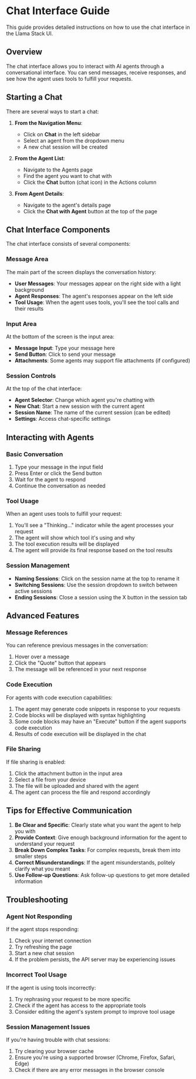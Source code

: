 # Chat Interface Guide

This guide provides detailed instructions on how to use the chat interface in the Llama Stack UI.

## Overview

The chat interface allows you to interact with AI agents through a conversational interface. You can send messages, receive responses, and see how the agent uses tools to fulfill your requests.

## Starting a Chat

There are several ways to start a chat:

1. **From the Navigation Menu**:
   - Click on **Chat** in the left sidebar
   - Select an agent from the dropdown menu
   - A new chat session will be created

2. **From the Agent List**:
   - Navigate to the Agents page
   - Find the agent you want to chat with
   - Click the **Chat** button (chat icon) in the Actions column

3. **From Agent Details**:
   - Navigate to the agent's details page
   - Click the **Chat with Agent** button at the top of the page

## Chat Interface Components

The chat interface consists of several components:

### Message Area

The main part of the screen displays the conversation history:

- **User Messages**: Your messages appear on the right side with a light background
- **Agent Responses**: The agent's responses appear on the left side
- **Tool Usage**: When the agent uses tools, you'll see the tool calls and their results

### Input Area

At the bottom of the screen is the input area:

- **Message Input**: Type your message here
- **Send Button**: Click to send your message
- **Attachments**: Some agents may support file attachments (if configured)

### Session Controls

At the top of the chat interface:

- **Agent Selector**: Change which agent you're chatting with
- **New Chat**: Start a new session with the current agent
- **Session Name**: The name of the current session (can be edited)
- **Settings**: Access chat-specific settings

## Interacting with Agents

### Basic Conversation

1. Type your message in the input field
2. Press Enter or click the Send button
3. Wait for the agent to respond
4. Continue the conversation as needed

### Tool Usage

When an agent uses tools to fulfill your request:

1. You'll see a "Thinking..." indicator while the agent processes your request
2. The agent will show which tool it's using and why
3. The tool execution results will be displayed
4. The agent will provide its final response based on the tool results

### Session Management

- **Naming Sessions**: Click on the session name at the top to rename it
- **Switching Sessions**: Use the session dropdown to switch between active sessions
- **Ending Sessions**: Close a session using the X button in the session tab

## Advanced Features

### Message References

You can reference previous messages in the conversation:

1. Hover over a message
2. Click the "Quote" button that appears
3. The message will be referenced in your next response

### Code Execution

For agents with code execution capabilities:

1. The agent may generate code snippets in response to your requests
2. Code blocks will be displayed with syntax highlighting
3. Some code blocks may have an "Execute" button if the agent supports code execution
4. Results of code execution will be displayed in the chat

### File Sharing

If file sharing is enabled:

1. Click the attachment button in the input area
2. Select a file from your device
3. The file will be uploaded and shared with the agent
4. The agent can process the file and respond accordingly

## Tips for Effective Communication

1. **Be Clear and Specific**: Clearly state what you want the agent to help you with
2. **Provide Context**: Give enough background information for the agent to understand your request
3. **Break Down Complex Tasks**: For complex requests, break them into smaller steps
4. **Correct Misunderstandings**: If the agent misunderstands, politely clarify what you meant
5. **Use Follow-up Questions**: Ask follow-up questions to get more detailed information

## Troubleshooting

### Agent Not Responding

If the agent stops responding:

1. Check your internet connection
2. Try refreshing the page
3. Start a new chat session
4. If the problem persists, the API server may be experiencing issues

### Incorrect Tool Usage

If the agent is using tools incorrectly:

1. Try rephrasing your request to be more specific
2. Check if the agent has access to the appropriate tools
3. Consider editing the agent's system prompt to improve tool usage

### Session Management Issues

If you're having trouble with chat sessions:

1. Try clearing your browser cache
2. Ensure you're using a supported browser (Chrome, Firefox, Safari, Edge)
3. Check if there are any error messages in the browser console